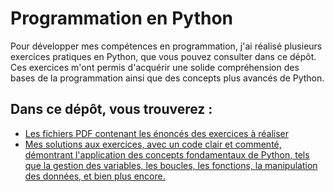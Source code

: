 # Programmation en Python
Pour développer mes compétences en programmation, j'ai réalisé plusieurs exercices pratiques en Python, que vous pouvez consulter dans ce dépôt.
Ces exercices m'ont permis d'acquérir une solide compréhension des bases de la programmation ainsi que des concepts plus avancés de Python.


## Dans ce dépôt, vous trouverez :

* [Les fichiers PDF contenant les énoncés des exercices à réaliser](https://github.com/imedadjelia/Python_Algorithmie/tree/main/Exercices%20python)
* [Mes solutions aux exercices, avec un code clair et commenté, démontrant l'application des concepts fondamentaux de Python, tels que la gestion des variables, les boucles, les fonctions, la manipulation des données, et bien plus encore.
](url)
